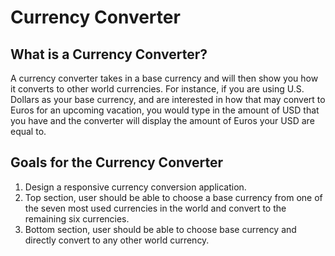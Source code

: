 # Currency Converter

## What is a Currency Converter?
A currency converter takes in a base currency and will then show you how it converts to other world currencies. For instance, if you are using U.S. Dollars as your base currency, and are interested in how that may convert to Euros for an upcoming vacation, you would type in the amount of USD that you have and the converter will display the amount of Euros your USD are equal to.


## Goals for the Currency Converter
1. Design a responsive currency conversion application.
2. Top section, user should be able to choose a base currency from one of the seven most used currencies in the world and convert to the remaining six currencies.
3. Bottom section, user should be able to choose base currency and directly convert to any other world currency.
